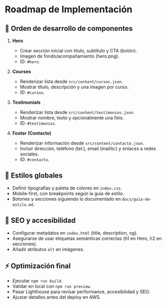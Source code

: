 # Roadmap de Implementación

## 🧩 Orden de desarrollo de componentes
1. **Hero**
   - Crear sección inicial con título, subtítulo y CTA (botón).
   - Imagen de fondo/acompañamiento (hero.png).
   - ID: `#hero`.

2. **Courses**
   - Renderizar lista desde `src/content/cursos.json`.
   - Mostrar título, descripción y una imagen por curso.
   - ID: `#cursos`.

3. **Testimonials**
   - Renderizar lista desde `src/content/testimonios.json`.
   - Mostrar nombre, texto y opcionalmente una foto.
   - ID: `#testimonios`.

4. **Footer (Contacto)**
   - Renderizar información desde `src/content/contacto.json`.
   - Incluir dirección, teléfono (tel:), email (mailto:) y enlaces a redes sociales.
   - ID: `#contacto`.

## 🎨 Estilos globales
- Definir tipografías y paleta de colores en `index.css`.
- Mobile-first, con breakpoints según la guía de estilo.
- Botones y secciones siguiendo lo documentado en `docs/guia-de-estilo.md`.

## 🔎 SEO y accesibilidad
- Configurar metadatos en `index.html` (title, description, og).
- Asegurarse de usar etiquetas semánticas correctas (h1 en Hero, h2 en secciones).
- Añadir atributos `alt` en imágenes.

## ⚡ Optimización final
- Ejecutar `npm run build`.
- Validar en local con `npm run preview`.
- Pasar Lighthouse para revisar performance, accesibilidad y SEO.
- Ajustar detalles antes del deploy en AWS.

